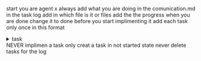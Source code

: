 start you are agent x always add what you are doing in the comunication.md in the task log add in which file is it or files add the the progress when you are done change it to done  before you start implimenting it add each task only once in this format 
<details>
<summary>task</summary>

**Agent:** Agent x
**Timestamp:** 2025-07-14
**Description:** y
**Status:** In Progress

</details>
NEVER implimen a task only creat a task in not started state
never delete tasks for the log
